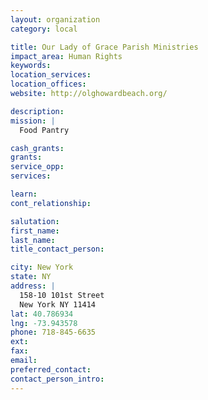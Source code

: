 ```yaml
---
layout: organization
category: local

title: Our Lady of Grace Parish Ministries
impact_area: Human Rights
keywords: 
location_services: 
location_offices: 
website: http://olghowardbeach.org/

description: 
mission: |
  Food Pantry

cash_grants: 
grants: 
service_opp: 
services: 

learn: 
cont_relationship: 

salutation: 
first_name: 
last_name: 
title_contact_person: 

city: New York
state: NY
address: |
  158-10 101st Street  
  New York NY 11414
lat: 40.786934
lng: -73.943578
phone: 718-845-6635
ext: 
fax: 
email: 
preferred_contact: 
contact_person_intro: 
---
```

